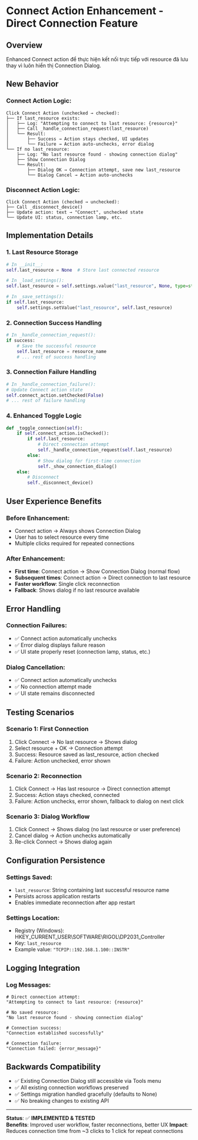 # Connect Action Enhancement - Direct Connection Feature

## Overview
Enhanced Connect action để thực hiện kết nối trực tiếp với resource đã lưu thay vì luôn hiển thị Connection Dialog.

## New Behavior

### Connect Action Logic:
```
Click Connect Action (unchecked → checked):
├── If last_resource exists:
│   ├── Log: "Attempting to connect to last resource: {resource}"
│   ├── Call _handle_connection_request(last_resource)
│   └── Result:
│       ├── Success → Action stays checked, UI updates
│       └── Failure → Action auto-unchecks, error dialog
└── If no last_resource:
    ├── Log: "No last resource found - showing connection dialog"  
    ├── Show Connection Dialog
    └── Result:
        ├── Dialog OK → Connection attempt, save new last_resource
        └── Dialog Cancel → Action auto-unchecks
```

### Disconnect Action Logic:
```
Click Connect Action (checked → unchecked):
├── Call _disconnect_device()
├── Update action: text → "Connect", unchecked state
└── Update UI: status, connection lamp, etc.
```

## Implementation Details

### 1. Last Resource Storage
```python
# In __init__:
self.last_resource = None  # Store last connected resource

# In _load_settings():
self.last_resource = self.settings.value("last_resource", None, type=str)

# In _save_settings():
if self.last_resource:
    self.settings.setValue("last_resource", self.last_resource)
```

### 2. Connection Success Handling
```python
# In _handle_connection_request():
if success:
    # Save the successful resource
    self.last_resource = resource_name
    # ... rest of success handling
```

### 3. Connection Failure Handling
```python
# In _handle_connection_failure():
# Update Connect action state
self.connect_action.setChecked(False)
# ... rest of failure handling
```

### 4. Enhanced Toggle Logic
```python
def _toggle_connection(self):
    if self.connect_action.isChecked():
        if self.last_resource:
            # Direct connection attempt
            self._handle_connection_request(self.last_resource)
        else:
            # Show dialog for first-time connection
            self._show_connection_dialog()
    else:
        # Disconnect
        self._disconnect_device()
```

## User Experience Benefits

### Before Enhancement:
- Connect action → Always shows Connection Dialog
- User has to select resource every time
- Multiple clicks required for repeated connections

### After Enhancement:
- **First time**: Connect action → Show Connection Dialog (normal flow)
- **Subsequent times**: Connect action → Direct connection to last resource
- **Faster workflow**: Single click reconnection
- **Fallback**: Shows dialog if no last resource available

## Error Handling

### Connection Failures:
- ✅ Connect action automatically unchecks
- ✅ Error dialog displays failure reason
- ✅ UI state properly reset (connection lamp, status, etc.)

### Dialog Cancellation:
- ✅ Connect action automatically unchecks
- ✅ No connection attempt made
- ✅ UI state remains disconnected

## Testing Scenarios

### Scenario 1: First Connection
1. Click Connect → No last resource → Shows dialog
2. Select resource + OK → Connection attempt
3. Success: Resource saved as last_resource, action checked
4. Failure: Action unchecked, error shown

### Scenario 2: Reconnection
1. Click Connect → Has last resource → Direct connection attempt  
2. Success: Action stays checked, connected
3. Failure: Action unchecks, error shown, fallback to dialog on next click

### Scenario 3: Dialog Workflow
1. Click Connect → Shows dialog (no last resource or user preference)
2. Cancel dialog → Action unchecks automatically
3. Re-click Connect → Shows dialog again

## Configuration Persistence

### Settings Saved:
- `last_resource`: String containing last successful resource name
- Persists across application restarts
- Enables immediate reconnection after app restart

### Settings Location:
- Registry (Windows): HKEY_CURRENT_USER\SOFTWARE\RIGOL\DP2031_Controller
- Key: `last_resource`
- Example value: `"TCPIP::192.168.1.100::INSTR"`

## Logging Integration

### Log Messages:
```
# Direct connection attempt:
"Attempting to connect to last resource: {resource}"

# No saved resource:  
"No last resource found - showing connection dialog"

# Connection success:
"Connection established successfully"

# Connection failure:
"Connection failed: {error_message}"
```

## Backwards Compatibility
- ✅ Existing Connection Dialog still accessible via Tools menu
- ✅ All existing connection workflows preserved
- ✅ Settings migration handled gracefully (defaults to None)
- ✅ No breaking changes to existing API

---

**Status**: ✅ **IMPLEMENTED & TESTED**  
**Benefits**: Improved user workflow, faster reconnections, better UX
**Impact**: Reduces connection time from ~3 clicks to 1 click for repeat connections
